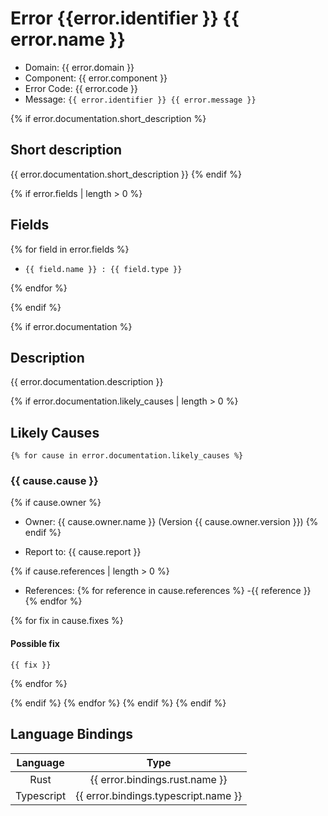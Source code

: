 # Error {{error.identifier }} {{ error.name }} 


- Domain: {{ error.domain }}
- Component: {{ error.component }}
- Error Code: {{ error.code }}
- Message: `{{ error.identifier }} {{ error.message }}`

{% if error.documentation.short_description %}
## Short description 
{{ error.documentation.short_description }}
{% endif %}

{% if error.fields | length > 0 %}
## Fields

{% for field in error.fields %}
- `{{ field.name }} : {{ field.type }}`

{% endfor %}

{% endif %}


{% if error.documentation %}
## Description 

{{ error.documentation.description }}

{% if error.documentation.likely_causes | length > 0 %}
##    Likely Causes
    {% for cause in error.documentation.likely_causes %}
###     {{ cause.cause }}

{% if cause.owner %}
- Owner: {{ cause.owner.name }} (Version {{ cause.owner.version }})
{% endif %}

- Report to: {{ cause.report }}

{% if cause.references | length > 0 %}
- References:
        {% for reference in cause.references %}
   -{{ reference }}
        {% endfor %}

{% for fix in cause.fixes %}
#### Possible fix
    {{ fix }}

{% endfor %}

{% endif %}
{% endfor %}
{% endif %}
{% endif %}




## Language Bindings 

| Language   | Type                            |
|:----------:|:-------------------------------:|
| Rust       | {{ error.bindings.rust.name }} |
| Typescript | {{ error.bindings.typescript.name }} |

